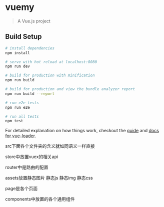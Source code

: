 # vuemy

> A Vue.js project

## Build Setup

``` bash
# install dependencies
npm install

# serve with hot reload at localhost:8080
npm run dev

# build for production with minification
npm run build

# build for production and view the bundle analyzer report
npm run build --report

# run e2e tests
npm run e2e

# run all tests
npm test
```

For detailed explanation on how things work, checkout the [guide](http://vuejs-templates.github.io/webpack/) and [docs for vue-loader](http://vuejs.github.io/vue-loader).

src下面各个文件夹的含义就如同语义一样直接


store中放置vuex的相关api


router中是路由的配置


assets放置静态图片  静态js  静态img  静态css


page是各个页面


components中放置的各个通用组件

